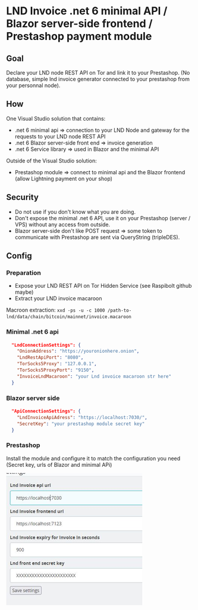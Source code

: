 
# LND Invoice .net 6 minimal API / Blazor server-side frontend / Prestashop payment module

## Goal

Declare your LND node REST API on Tor and link it to your Prestashop. (No database, simple lnd invoice generator connected to your prestashop from your personnal node).

## How

One Visual Studio solution that contains:

* .net 6 minimal api => connection to your LND Node and gateway for the requests to your LND node REST API
* .net 6 Blazor server-side front end => invoice generation
* .net 6 Service library => used in Blazor and the minimal API

Outside of the Visual Studio solution:

* Prestashop module => connect to minimal api and the Blazor frontend (allow Lightning payment on your shop)

## Security

* Do not use if you don't know what you are doing.
* Don't expose the minimal .net 6 API, use it on your Prestashop (server / VPS) without any access from outside.
* Blazor server-side don't like POST request => some token to communicate with Prestashop are sent via QueryString (tripleDES).

## Config

### Preparation

* Expose your LND REST API on Tor Hidden Service (see Raspibolt github maybe)
* Extract your LND invoice macaroon

Macroon extraction:
```xxd -ps -u -c 1000 /path-to-lnd/data/chain/bitcoin/mainnet/invoice.macaroon```

### Minimal .net 6 api

```json
  "LndConnectionSettings": {
    "OnionAddress": "https://youronionhere.onion",
    "LndRestApiPort": "8080",
    "TorSocks5Proxy": "127.0.0.1",
    "TorSocks5ProxyPort": "9150",
    "InvoiceLndMacaroon": "your Lnd invoice macaroon str here"
  }
```

### Blazor server side

```json
  "ApiConnectionSettings": {
    "LndInvoiceApiAdress": "https://localhost:7030/",
    "SecretKey": "your prestashop module secret key"
  }

```

### Prestashop

Install the module and configure it to match the configuration you need (Secret key, urls of Blazor and minimal APi)

![prestaconfig.jpg](prestaconfig.jpg)
